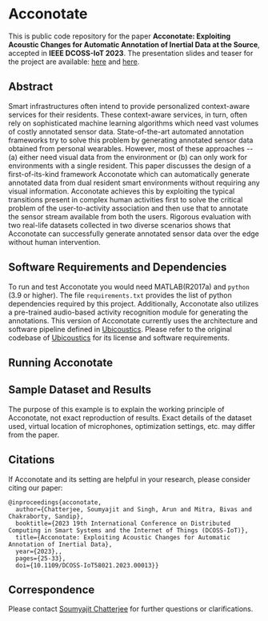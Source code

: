 # Acconotate
This is public code repository for the paper **Acconotate: Exploiting Acoustic Changes for Automatic Annotation of Inertial Data at the Source**, accepted in **IEEE DCOSS-IoT 2023**. The presentation slides and teaser for the project are available: [here](https://docs.google.com/presentation/d/1UUBJHT5jJccThNckkkOYgTZKo4d11a3WikLp2Y09kzk/edit?usp=sharing) and [here](https://youtu.be/XAEgkozGecA).

## Abstract

Smart infrastructures often intend to provide personalized context-aware services for their residents. These context-aware services, in turn, often rely on sophisticated machine learning algorithms which need vast volumes of costly annotated sensor data. State-of-the-art automated annotation frameworks try to solve this problem by generating annotated sensor data obtained from personal wearables. However, most of these approaches -- (a) either need visual data from the environment or (b) can only work for environments with a single resident. This paper discusses the design of a first-of-its-kind framework Acconotate which can automatically generate annotated data from dual resident smart environments without requiring any visual information. Acconotate achieves this by exploiting the typical transitions present in complex human activities first to solve the critical problem of the user-to-activity association and then use that to annotate the sensor stream available from both the users. Rigorous evaluation with two real-life datasets collected in two diverse scenarios shows that Acconotate can successfully generate annotated sensor data over the edge without human intervention.

## Software Requirements and Dependencies

To run and test Acconotate you would need MATLAB(R2017a) and `python` (3.9 or higher). The file `requirements.txt` provides the list of python dependencies required by this project. Additionally, Acconotate also utilizes a pre-trained audio-based activity recognition module for generating the annotations. This version of Acconotate currently uses the architecture and software pipeline defined in [Ubicoustics](https://github.com/FIGLAB/ubicoustics). Please refer to the original codebase of [Ubicoustics](https://github.com/FIGLAB/ubicoustics) for its license and software requirements.

## Running Acconotate

## Sample Dataset and Results

The purpose of this example is to explain the working principle of Acconotate, not exact reproduction of results. Exact details of the dataset used, virtual location of microphones, optimization settings, etc. may differ from the paper.

## Citations

If Acconotate and its setting are helpful in your research, please consider citing our paper:

```
@inproceedings{acconotate,
  author={Chatterjee, Soumyajit and Singh, Arun and Mitra, Bivas and Chakraborty, Sandip},
  booktitle={2023 19th International Conference on Distributed Computing in Smart Systems and the Internet of Things (DCOSS-IoT)}, 
  title={Acconotate: Exploiting Acoustic Changes for Automatic Annotation of Inertial Data}, 
  year={2023},,
  pages={25-33},
  doi={10.1109/DCOSS-IoT58021.2023.00013}}
```

## Correspondence
Please contact [Soumyajit Chatterjee](mailto:sjituit@gmail.com) for further questions or clarifications.